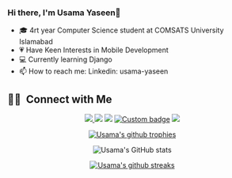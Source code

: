 ### Hi there, I'm Usama Yaseen👋

- 🎓 4rt year Computer Science student at COMSATS University Islamabad
- 💗 Have Keen Interests in Mobile Development
- 💻 Currently learning Django
- 📫 How to reach me: Linkedin: usama-yaseen
<!--
**usama-yaseen/usama-yaseen** is a ✨ _special_ ✨ repository because its `README.md` (this file) appears on your GitHub profile.

Here are some ideas to get you started:

- 🔭 I’m currently working on ...
- 🌱 I’m currently learning ...
- 👯 I’m looking to collaborate on ...
- 🤔 I’m looking for help with ...
- 💬 Ask me about ...
- 📫 How to reach me: ...
- 😄 Pronouns: ...
- ⚡ Fun fact: ...
-->

##  🤝🏻 &nbsp;Connect with Me

<p align="center">
<a href="https://www.fiverr.com/usama_aryan" target="_blank"><img src="https://img.shields.io/badge/-Fiverr-19A463?style=plastic&logo=Fiverr&logoColor=white"/>
 </a>
<a href="https://stackoverflow.com/users/11760942/usamayaseen" target="_blank"><img src="https://img.shields.io/badge/-Stack overflow-D14836?style=plastic&logo=Stackoverflow&logoColor=white"/></a>
<a href="https://www.linkedin.com/in/usama-yaseen/" target="_blank"><img src="https://img.shields.io/badge/-Linkedin-0077B5?style=plastic&logo=Linkedin&logoColor=white"/></a>
<a href="https://www.upwork.com/freelancers/~0145bacd9e49159c3e" target="_blank"><img alt="Custom badge" src="https://img.shields.io/badge/-Upwork-brightgreen?style=plastic&logo=Upwork&logoColor=white"></a>
<a href="https://www.instagram.com/_usamayaseen/" target="_blank"><img src="https://img.shields.io/badge/-Instagram-BB2A7F?style=plastic&logo=Instagram&logoColor=white"/></a>


<div align="center">
 
[![Usama's github trophies](https://github-profile-trophy.vercel.app/?username=usama-yaseen&row=1)](https://github.com/usama-yaseen/github-profile-trophy)


![Usama's GitHub stats](https://github-readme-stats.vercel.app/api?username=usama-yaseen&show_icons=true&theme=radical)

[![Usama's github streaks](https://github-readme-streak-stats.herokuapp.com/?user=usama-yaseen&theme=blue-green)](https://github.com/usama-yaseen/github-readme-streak-stats)

